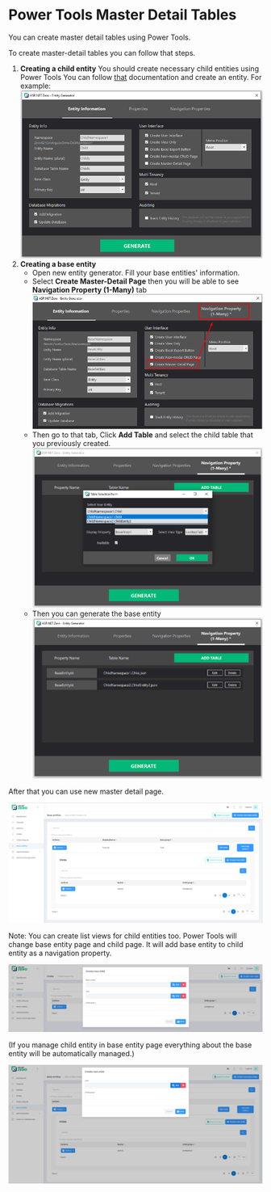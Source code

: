 # Power Tools Master Detail Tables

You can create master detail tables using Power Tools.

To create master-detail tables you can follow that steps.

1. **Creating a child entity**
   You should create necessary child entities using Power Tools 
   You can follow [that](Development-Guide-Rad-Tool.md) documentation and create an entity. 
   For example:
   <img src="images/rad-tool-master-detail-childentity1.png" alt="Rad Tool Child Entity" class="img-thumbnail" />
2. **Creating a base entity**
   * Open new entity generator. Fill your base entities' information.
   * Select **Create Master-Detail Page** then you will be able to see **Navigation Property (1-Many)** tab
     <img src="images/rad-tool-master-detail-base-entity-1.png" alt="Rad Tool Child Entity" class="img-thumbnail" />
   * Then go to that tab, Click **Add Table** and select the child table that you previously created.
     <img src="images/rad-tool-master-detail-base-entity-2.png" alt="Rad Tool Child Entity" class="img-thumbnail" />
   * Then you can generate the base entity
     <img src="images/rad-tool-master-detail-base-entity-3.png" alt="Rad Tool Child Entity" class="img-thumbnail" />

After that you can use new master detail page.

<img src="images/rad-tool-master-detail-screenshot-2.png" alt="Rad Tool Child Entity" class="img-thumbnail" />

Note: You can create list views for child entities too. Power Tools will change base entity page and child page. It will add base entity to child entity as a navigation property.

<img src="images/rad-tool-master-detail-screenshot-1.png" alt="Rad Tool Child Entity" class="img-thumbnail" />

(If you manage child entity in base entity page everything about the base entity will be automatically managed.)

<img src="images/rad-tool-master-detail-screenshot-3.png" alt="Rad Tool Child Entity" class="img-thumbnail" />